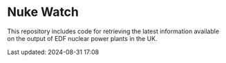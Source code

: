# Nuke Watch

This repository includes code for retrieving the latest information available on the output of EDF nuclear power plants in the UK.

Last updated: 2024-08-31 17:08